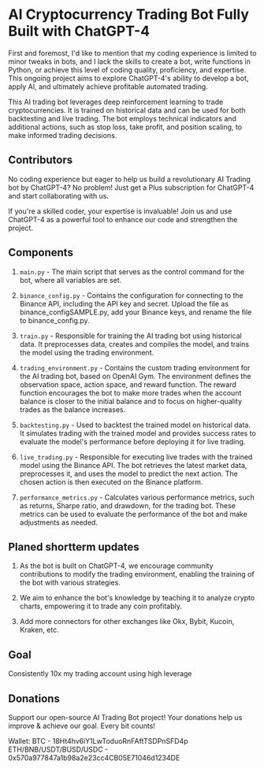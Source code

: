# AI Cryptocurrency Trading Bot Fully Built with ChatGPT-4

First and foremost, I'd like to mention that my coding experience is limited to minor tweaks in bots, and I lack the skills to create a bot, write functions in Python, or achieve this level of coding quality, proficiency, and expertise. This ongoing project aims to explore ChatGPT-4's ability to develop a bot, apply AI, and ultimately achieve profitable automated trading.

This AI trading bot leverages deep reinforcement learning to trade cryptocurrencies. It is trained on historical data and can be used for both backtesting and live trading. The bot employs technical indicators and additional actions, such as stop loss, take profit, and position scaling, to make informed trading decisions.

## Contributors
No coding experience but eager to help us build a revolutionary AI Trading bot by ChatGPT-4? No problem! Just get a Plus subscription for ChatGPT-4 and start collaborating with us.

If you're a skilled coder, your expertise is invaluable! Join us and use ChatGPT-4 as a powerful tool to enhance our code and strengthen the project.

## Components

1. `main.py` - The main script that serves as the control command for the bot, where all variables are set.

2. `binance_config.py` - Contains the configuration for connecting to the Binance API, including the API key and secret. Upload the file as binance_configSAMPLE.py, add your Binance keys, and rename the file to binance_config.py.

3. `train.py` - Responsible for training the AI trading bot using historical data. It preprocesses data, creates and compiles the model, and trains the model using the trading environment.

4. `trading_environment.py` - Contains the custom trading environment for the AI trading bot, based on OpenAI Gym. The environment defines the observation space, action space, and reward function. The reward function encourages the bot to make more trades when the account balance is closer to the initial balance and to focus on higher-quality trades as the balance increases.

5. `backtesting.py` - Used to backtest the trained model on historical data. It simulates trading with the trained model and provides success rates to evaluate the model's performance before deploying it for live trading.

6. `live_trading.py` - Responsible for executing live trades with the trained model using the Binance API. The bot retrieves the latest market data, preprocesses it, and uses the model to predict the next action. The chosen action is then executed on the Binance platform.

7. `performance_metrics.py` - Calculates various performance metrics, such as returns, Sharpe ratio, and drawdown, for the trading bot. These metrics can be used to evaluate the performance of the bot and make adjustments as needed.


## Planed shortterm updates

1. As the bot is built on ChatGPT-4, we encourage community contributions to modify the trading environment, enabling the training of the bot with various strategies.

2. We aim to enhance the bot's knowledge by teaching it to analyze crypto charts, empowering it to trade any coin profitably.

3. Add more connectors for other exchanges like Okx, Bybit, Kucoin, Kraken, etc.

## Goal

Consistently 10x my trading account using high leverage


## Donations

Support our open-source AI Trading Bot project! Your donations help us improve & achieve our goal. Every bit counts! 

Wallet: BTC - 18Ht4hv6iY1LwToduoRnFAftTSDPnSFD4p ETH/BNB/USDT/BUSD/USDC - 0x570a977847a1b98a2e23cc4CB05E71046d1234DE